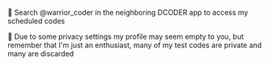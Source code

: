 💟 Search @warrior_coder in the neighboring DCODER app to access my scheduled codes 

🔐 Due to some privacy settings my profile may seem empty to you, but remember that I'm just an enthusiast, many of my test codes are private and many are discarded

